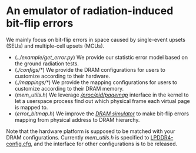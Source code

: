 # An emulator of radiation-induced bit-flip errors
We mainly focus on bit-flip errors in space caused by single-event upsets (SEUs) and multiple-cell upsets (MCUs).
- (*../example/get_error.py*) We provide our statistic error model based on the ground radiation tests.
- (*./configs/\**) We provide the DRAM configurations for users to customize according to their hardware.
- (*./mappings/\**) We provide the mapping configurations for users to customize according to their DRAM memory.
- (*mem_utils.h*) We leverage *[/proc/pid/pagemap](https://www.kernel.org/doc/Documentation/vm/pagemap.txt)* interface in the kernel to let a userspace process find out which physical frame each virtual page is mapped to.
- (*error_bitmap.h*) We improve the *[DRAM simulator](https://github.com/CMU-SAFARI/ramulator)* to make bit-flip errors mapping from physical address to DRAM hierarchy.

Note that the hardware platform is supposed to be matched with your DRAM configurations.
Currently *mem_utils.h* is specified to [LPDDR4-config.cfg](./configs/LPDDR4-config.cfg), and the interface for other configurations is to be released.
